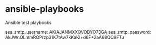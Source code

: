 # ansible-playbooks

Ansible test playbooks

ses_smtp_username: AKIAJANMXXQVOBYO73GA
ses_smtp_password: AkJWnOLmmRQPrzp31K7tAw7kKaKl+d6F+2aA68QO9FTu
